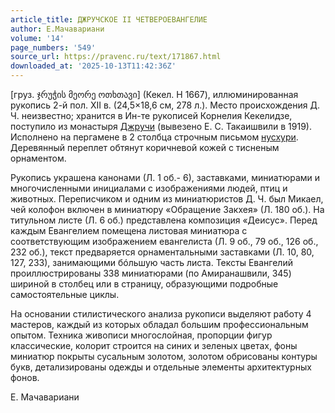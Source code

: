 ```yaml
---
article_title: ДЖРУЧСКОЕ II ЧЕТВЕРОЕВАНГЕЛИЕ
author: Е.Мачавариани
volume: '14'
page_numbers: '549'
source_url: https://pravenc.ru/text/171867.html
downloaded_at: '2025-10-13T11:42:36Z'
---
```


[груз. ჯრუჭის მეორე ოთხთავი] (Кекел. H 1667), иллюминированная рукопись 2-й пол. XII в. (24,5×18,6 см, 278 л.). Место происхождения Д. Ч. неизвестно; хранится в Ин-те рукописей Корнелия Кекелидзе, поступило из монастыря [Джручи](https://pravenc.ru/text/Джручи.html) (вывезено Е. С. Такаишвили в 1919). Исполнено на пергамене в 2 столбца строчным письмом [нусхури](https://pravenc.ru/text/нусхури.html). Деревянный переплет обтянут коричневой кожей с тисненым орнаментом.

Рукопись украшена канонами (Л. 1 об.- 6), заставками, миниатюрами и многочисленными инициалами с изображениями людей, птиц и животных. Переписчиком и одним из миниатюристов Д. Ч. был Микаел, чей колофон включен в миниатюру «Обращение Закхея» (Л. 180 об.). На титульном листе (Л. 6 об.) представлена композиция «Деисус». Перед каждым Евангелием помещена листовая миниатюра с соответствующим изображением евангелиста (Л. 9 об., 79 об., 126 об., 232 об.), текст предваряется орнаментальными заставками (Л. 10, 80, 127, 233), занимающими бóльшую часть листа. Тексты Евангелий проиллюстрированы 338 миниатюрами (по Амиранашвили, 345) шириной в столбец или в страницу, образующими подробные самостоятельные циклы.

На основании стилистического анализа рукописи выделяют работу 4 мастеров, каждый из которых обладал большим профессиональным опытом. Техника живописи многослойная, пропорции фигур классические, колорит строится на синих и зеленых цветах, фоны миниатюр покрыты сусальным золотом, золотом обрисованы контуры букв, детализированы одежды и отдельные элементы архитектурных фонов.

Е.  Мачавариани
